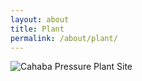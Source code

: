 ```yaml
---
layout: about
title: Plant
permalink: /about/plant/
---
```


<img src="{{'/images/plant-site.jpg' | prepend: site.baseurl }}" alt="Cahaba Pressure Plant Site">
